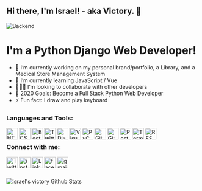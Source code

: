 ## Hi there, I'm Israel! - aka Victory. 👋

<!-- !['Backend'](./demo/backend.gif) -->
<img alt="Backend" src="https://miro.medium.com/max/842/1*Cp0fpBqgGxt3Sb_mWClqww.gif"/>

# I'm a Python Django Web Developer!

<!--
**israelvictory/israelvictory** is a ✨ _special_ ✨ repository because its `README.md` (this file) appears on your GitHub profile.

Here are some ideas to get you started:
-->

- 🔭 I’m currently working on my personal brand/portfolio, a Library, and a Medical Store Management System
- 🌱 I’m currently learning JavaScript / Vue
- 👨🏾‍💻 I’m looking to collaborate with other developers
- 🎯 2020 Goals: Become a Full Stack Python Web Developer
- ⚡ Fun fact: I draw and play keyboard

### Languages and Tools:

<img align="left" alt="HTML5" width="30px" src="https://img.icons8.com/color/48/000000/html-5.png"/>

<img align="left" alt="CSS3" width="30px" src="https://img.icons8.com/color/48/000000/css3.png"/>

<img align="left" alt="Bootstrap" width="30px" src="https://img.icons8.com/color/48/000000/bootstrap.png"/>

<img align="left" alt="Twitter" width="30px" src="https://img.icons8.com/color/48/000000/python.png"/>

<img align="left" alt="Django" width="30px" src="https://img.icons8.com/color/48/000000/django.png"/>

<img align="left" alt="Visual Studio Code" width="30px" src="https://img.icons8.com/fluent/48/000000/visual-studio-code-2019.png"/>

<img align="left" alt="PyCharm" width="30px" src="https://img.icons8.com/color/48/000000/pycharm.png"/>

<img align="left" alt="Git" width="30px" src="https://img.icons8.com/color/48/000000/git.png"/>

<img align="left" alt="Github" width="30px" src="https://img.icons8.com/color/48/000000/github.png"/>

<img align="left" alt="Postgres" width="30px" src="https://img.icons8.com/color/48/000000/postgreesql.png"/>

<img align="left" alt="Terminal" width="30px" src="https://img.icons8.com/color/26/000000/console.png"/>

<img align="left" alt="REST API" width="30px" src="https://img.icons8.com/material-outlined/24/000000/api-settings.png"/>

<br/>

### Connect with me:

[<img align="left" alt="Twitter" width="30px" src="https://img.icons8.com/color/48/000000/facebook-new.png"/>](https://facebook.com/israel.abraham.vic)

[<img align="left" alt="instagram" width="30px" src="https://img.icons8.com/color/48/000000/instagram-new.png"/>](http://instagram.com/israelvic__)

[<img align="left" alt="LinkedIn" width="30px" src="https://img.icons8.com/color/48/000000/linkedin.png"/>](https://linkedin.com/in/israel-abraham)

[<img align="left" alt="facebook" width="30px" src="https://img.icons8.com/color/48/000000/twitter.png"/>](https://twitter.com/israelvic__)

[<img align="left" alt="gmail" width="30px" src="https://img.icons8.com/color/48/000000/gmail.png"/>](mailto:israelvictory87@gmail.com)

## <br />

<img align="left" alt="israel's victory Github Stats" src="https://github-readme-stats.vercel.app/api?username=israelvictory&show_icons=true&hide_border=true"/>

